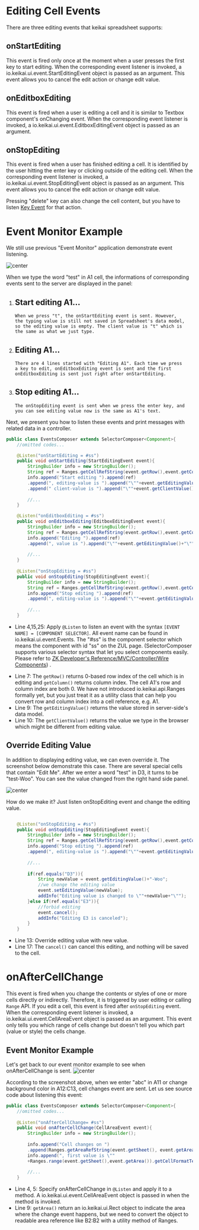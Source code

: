# Editing Cell Events

There are three editing events that keikai spreadsheet supports:

## onStartEditing

This event is fired only once at the moment when a user presses the
first key to start editing. When the corresponding event listener is
invoked, a
<javadoc directory="keikai">io.keikai.ui.event.StartEditingEvent</javadoc>
object is passed as an argument. This event allows you to cancel the
edit action or change edit value.

## onEditboxEditing

This event is fired when a user is editing a cell and it is similar to
Textbox component's onChanging event. When the corresponding event
listener is invoked, a
<javadoc directory="keikai">io.keikai.ui.event.EditboxEditingEvent</javadoc>
object is passed as an argument.

## onStopEditing

This event is fired when a user has finished editing a cell. It is
identified by the user hitting the enter key or clicking outside of the
editing cell. When the corresponding event listener is invoked, a
<javadoc directory="keikai">io.keikai.ui.event.StopEditingEvent</javadoc>
object is passed as an argument. This event allows you to cancel the
edit action or change edit value.

Pressing "delete" key can also change the cell content, but you have to
listen [ Key
Event](ZK_Spreadsheet_Essentials/Working_with_Spreadsheet/Handling_Events/Key_Event "wikilink")
for that action.

# Event Monitor Example

We still use previous "Event Monitor" application demonstrate event
listening.

![ center](zss-essentials-events-filter.png " center")

When we type the word "test" in A1 cell, the informations of
corresponding events sent to the server are displayed in the panel:

1.  Start editing A1...
      -   
        When we press "t", the onStartEditing event is sent. However,
        the typing value is still not saved in Spreadsheet's data model,
        so the editing value is empty. The client value is "t" which is
        the same as what we just type.
2.  Editing A1...
      -   
        There are 4 lines started with "Editing A1". Each time we press
        a key to edit, onEditboxEditing event is sent and the first
        onEditboxEditing is sent just right after onStartEditing.
3.  Stop editing A1...
      -   
        The onStopEditing event is sent when we press the enter key, and
        you can see editing value now is the same as A1's text.

Next, we present you how to listen these events and print messages with
related data in a controller.

``` java
public class EventsComposer extends SelectorComposer<Component>{
    //omitted codes...

    @Listen("onStartEditing = #ss")
    public void onStartEditing(StartEditingEvent event){
        StringBuilder info = new StringBuilder();
        String ref = Ranges.getCellRefString(event.getRow(),event.getColumn());
        info.append("Start editing ").append(ref)
        .append(", editing-value is ").append("\""+event.getEditingValue()+"\"")
        .append(" client-value is ").append("\""+event.getClientValue()+"\"");
        
        //...
    }

    @Listen("onEditboxEditing = #ss")
    public void onEditboxEditing(EditboxEditingEvent event){
        StringBuilder info = new StringBuilder();
        String ref = Ranges.getCellRefString(event.getRow(),event.getColumn());
        info.append("Editing ").append(ref)
        .append(", value is ").append("\""+event.getEditingValue()+"\"");
        
        //...
    }   
    
    @Listen("onStopEditing = #ss")
    public void onStopEditing(StopEditingEvent event){
        StringBuilder info = new StringBuilder();
        String ref = Ranges.getCellRefString(event.getRow(),event.getColumn());
        info.append("Stop editing ").append(ref)
        .append(", editing-value is ").append("\""+event.getEditingValue()+"\"");
        
        //...
    }
```

  - Line 4,15,25: Apply `@Listen` to listen an event with the syntax
    `[EVENT NAME] = [COMPONENT SELECTOR]`. All event name can be found
    in <javadoc directory="keikai">io.keikai.ui.event.Events</javadoc>.
    The "\#ss" is the component selector which means the component with
    id "ss" on the ZUL page. (SelectorComposer supports various selector
    syntax that let you select components easily. Please refer to [ZK
    Developer's Reference/MVC/Controller/Wire
    Components](ZK_Developer's_Reference/MVC/Controller/Wire_Components "wikilink"))
    .

<!-- end list -->

  - Line 7: The `getRow()` returns 0-based row index of the cell which
    is in editing and `getColumn()` returns column index. The cell A1's
    row and column index are both 0. We have not introduced
    <javadoc directory="keikai">io.keikai.api.Ranges</javadoc> formally
    yet, but you just treat it as a utility class that can help you
    convert row and column index into a cell reference, e.g. A1.
  - Line 9: The `getEditingValue()` returns the value stored in
    server-side's data model.
  - Line 10: The `getClientValue()` returns the value we type in the
    browser which might be different from editing value.

## Override Editing Value

In addition to displaying editing value, we can even override it. The
screenshot below demonstrate this case. There are several special cells
that contain "Edit Me". After we enter a word "test" in D3, it turns to
be "test-Woo". You can see the value changed from the right hand side
panel.

![ center ](zss-essentials-events-override-value.png " center ")

How do we make it? Just listen onStopEditing event and change the
editing value.

``` java

    @Listen("onStopEditing = #ss")
    public void onStopEditing(StopEditingEvent event){
        StringBuilder info = new StringBuilder();
        String ref = Ranges.getCellRefString(event.getRow(),event.getColumn());
        info.append("Stop editing ").append(ref)
        .append(", editing-value is ").append("\""+event.getEditingValue()+"\"");
        
        //...
        
        if(ref.equals("D3")){
            String newValue = event.getEditingValue()+"-Woo";
            //we change the editing value
            event.setEditingValue(newValue);
            addInfo("Editing value is changed to \""+newValue+"\"");
        }else if(ref.equals("E3")){
            //forbid editing
            event.cancel();
            addInfo("Editing E3 is canceled");
        }
    }
```

  - Line 13: Override editing value with new value.
  - Line 17: The `cancel()` can cancel this editing, and nothing will be
    saved to the cell.

# onAfterCellChange

This event is fired when you change the contents or styles of one or
more cells directly or indirectly. Therefore, it is triggered by user
editing or calling `Range` API. If you edit a cell, this event is fired
after `onStopEditing` event. When the corresponding event listener is
invoked, a
<javadoc directory="keikai">io.keikai.ui.event.CellAreaEvent</javadoc>
object is passed as an argument. This event only tells you which range
of cells change but doesn't tell you which part (value or style) the
cells change.

## Event Monitor Example

Let's get back to our event monitor example to see when
onAfterCellChange is sent. ![
center](zss-essentials-events-cellChange.png " center")

According to the screenshot above, when we enter "abc" in A11 or change
background color in A12:C13, cell changes event are sent. Let us see
source code about listening this event:

``` java
public class EventsComposer extends SelectorComposer<Component>{
    //omitted codes...
 
    @Listen("onAfterCellChange= #ss")
    public void onAfterCellChange(CellAreaEvent event){
        StringBuilder info = new StringBuilder();
        
        info.append("Cell changes on ")
        .append(Ranges.getAreaRefString(event.getSheet(), event.getArea()));
        info.append(", first value is \""
        +Ranges.range(event.getSheet(),event.getArea()).getCellFormatText()+"\"");
        
        //...
    }
```

  - Line 4, 5: Specify onAfterCellChange in `@Listen` and apply it to a
    method. A
    <javadoc directory="keikai">io.keikai.ui.event.CellAreaEvent</javadoc>
    object is passed in when the method is invoked.
  - Line 9: `getArea()` return an
    <javadoc directory='zss'>io.keikai.ui.Rect</javadoc> object to
    indicate the area where the change event happens, but we need to
    convert the object to readable area reference like B2:B2 with a
    utility method of Ranges.

